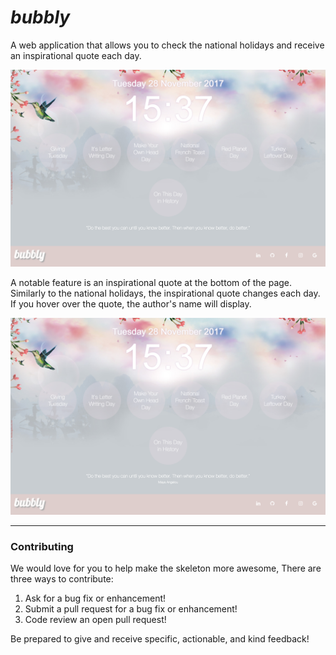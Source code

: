 <h1><i> bubbly </i></h1>

<p> A web application that allows you to check the national holidays and receive an inspirational quote each day. </p>

![Screenshot](public/bubbly_page_1.png)

A notable feature is an inspirational quote at the bottom of the page. Similarly to the national holidays, the inspirational quote changes each day. If you hover over the quote, the author's name will display.

![Screenshot](public/bubbly_page_2.png)
<hr>

### Contributing

We would love for you to help make the skeleton more awesome, There are three ways to contribute:

1. Ask for a bug fix or enhancement!
2. Submit a pull request for a bug fix or enhancement!
3. Code review an open pull request!

Be prepared to give and receive specific, actionable, and kind feedback!
